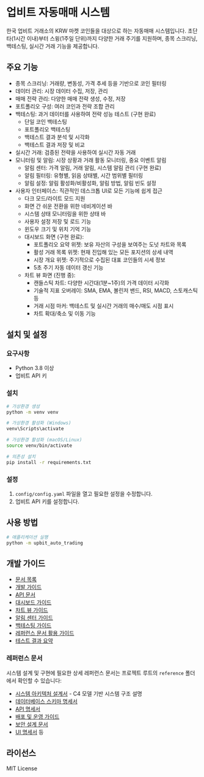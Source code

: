 # 업비트 자동매매 시스템

한국 업비트 거래소의 KRW 마켓 코인들을 대상으로 하는 자동매매 시스템입니다. 초단타(1시간 이내)부터 스윙(1주일 단위)까지 다양한 거래 주기를 지원하며, 종목 스크리닝, 백테스팅, 실시간 거래 기능을 제공합니다.

## 주요 기능

- 종목 스크리닝: 거래량, 변동성, 가격 추세 등을 기반으로 코인 필터링
- 데이터 관리: 시장 데이터 수집, 저장, 관리
- 매매 전략 관리: 다양한 매매 전략 생성, 수정, 저장
- 포트폴리오 구성: 여러 코인과 전략 조합 관리
- 백테스팅: 과거 데이터를 사용하여 전략 성능 테스트 (구현 완료)
  - 단일 코인 백테스팅
  - 포트폴리오 백테스팅
  - 백테스트 결과 분석 및 시각화
  - 백테스트 결과 저장 및 비교
- 실시간 거래: 검증된 전략을 사용하여 실시간 자동 거래
- 모니터링 및 알림: 시장 상황과 거래 활동 모니터링, 중요 이벤트 알림
  - 알림 센터: 가격 알림, 거래 알림, 시스템 알림 관리 (구현 완료)
  - 알림 필터링: 유형별, 읽음 상태별, 시간 범위별 필터링
  - 알림 설정: 알림 활성화/비활성화, 알림 방법, 알림 빈도 설정
- 사용자 인터페이스: 직관적인 데스크톱 UI로 모든 기능에 쉽게 접근
  - 다크 모드/라이트 모드 지원
  - 화면 간 쉬운 전환을 위한 네비게이션 바
  - 시스템 상태 모니터링을 위한 상태 바
  - 사용자 설정 저장 및 로드 기능
  - 윈도우 크기 및 위치 기억 기능
  - 대시보드 화면 (구현 완료):
    - 포트폴리오 요약 위젯: 보유 자산의 구성을 보여주는 도넛 차트와 목록
    - 활성 거래 목록 위젯: 현재 진입해 있는 모든 포지션의 상세 내역
    - 시장 개요 위젯: 주기적으로 수집된 대표 코인들의 시세 정보
    - 5초 주기 자동 데이터 갱신 기능
  - 차트 뷰 화면 (진행 중):
    - 캔들스틱 차트: 다양한 시간대(1분~1주)의 가격 데이터 시각화
    - 기술적 지표 오버레이: SMA, EMA, 볼린저 밴드, RSI, MACD, 스토캐스틱 등
    - 거래 시점 마커: 백테스트 및 실시간 거래의 매수/매도 시점 표시
    - 차트 확대/축소 및 이동 기능

## 설치 및 설정

### 요구사항

- Python 3.8 이상
- 업비트 API 키

### 설치

```bash
# 가상환경 생성
python -m venv venv

# 가상환경 활성화 (Windows)
venv\Scripts\activate

# 가상환경 활성화 (macOS/Linux)
source venv/bin/activate

# 의존성 설치
pip install -r requirements.txt
```

### 설정

1. `config/config.yaml` 파일을 열고 필요한 설정을 수정합니다.
2. 업비트 API 키를 설정합니다.

## 사용 방법

```bash
# 애플리케이션 실행
python -m upbit_auto_trading
```

## 개발 가이드

- [문서 목록](docs/README.md)
- [개발 가이드](docs/development_guide.md)
- [API 문서](docs/api_docs.md)
- [대시보드 가이드](docs/dashboard_guide.md)
- [차트 뷰 가이드](docs/chart_view_guide.md)
- [알림 센터 가이드](docs/notification_guide.md)
- [백테스팅 가이드](docs/backtesting_guide.md)
- [레퍼런스 문서 활용 가이드](docs/reference_guide.md)
- [테스트 결과 요약](docs/test_results_summary.md)

### 레퍼런스 문서

시스템 설계 및 구현에 필요한 상세 레퍼런스 문서는 프로젝트 루트의 `reference` 폴더에서 확인할 수 있습니다:

- [시스템 아키텍처 설계서](../reference/01_system_architecture_design.md) - C4 모델 기반 시스템 구조 설명
- [데이터베이스 스키마 명세서](../reference/02_database_schema_specification_erd.md)
- [API 명세서](../reference/03_api_specification.md)
- [배포 및 운영 가이드](../reference/04_deployment_and_operations_guide.md)
- [보안 설계 문서](../reference/05_security_design_document.md)
- [UI 명세서](../reference/ui_spec_01_main_dashboard.md) 등

## 라이선스

MIT License